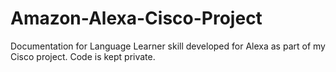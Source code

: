 # Amazon-Alexa-Cisco-Project
Documentation for Language Learner skill developed for Alexa as part of my Cisco project. Code is kept private.
